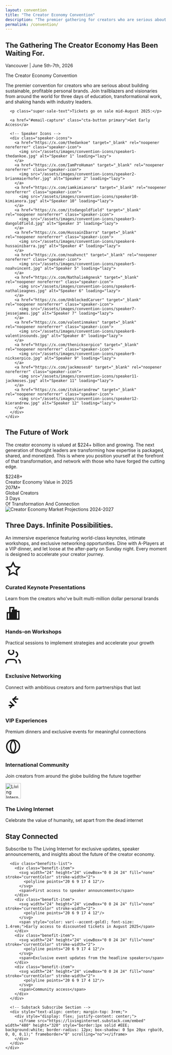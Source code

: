 ```yaml
---
layout: convention
title: "The Creator Economy Convention"
description: "The premier gathering for creators who are serious about building sustainable, profitable personal brands. Join visionaries from around the world for three days of transformational content and premium connections."
permalink: /convention/
---
```


<!-- Hero Section -->
<section class="hero" id="hero">
  <div class="hero-background">
    <div class="geometric-mountains"></div>
  </div>
  <div class="container">
    <div class="hero-content">
      <h1 class="hero-title">The Gathering The Creator Economy Has Been Waiting For.</h1>
      <p class="hero-subtitle">Vancouver | June 5th-7th, 2026</p>
      <p class="hero-tagline">The Creator Economy Convention</p>
      <p class="hero-description">
        The premier convention for creators who are serious about building sustainable, profitable personal brands. 
        Join trailblazers and visionaries from around the world for three days of education, transformational work, and shaking hands with industry leaders.
      </p>
      
      <p class="super-sale-text">Tickets go on sale mid-August 2025:</p>
      
      <a href="#email-capture" class="cta-button primary">Get Early Access</a>
      
      <!-- Speaker Icons -->
      <div class="speaker-icons">
        <a href="https://x.com/thedankoe" target="_blank" rel="noopener noreferrer" class="speaker-icon">
          <img src="/assets/images/convention-icons/speaker1-thedankoe.jpg" alt="Speaker 1" loading="lazy">
        </a>
        <a href="https://x.com/IamProHuman" target="_blank" rel="noopener noreferrer" class="speaker-icon">
          <img src="/assets/images/convention-icons/speaker2-brianmaierhofer.jpg" alt="Speaker 2" loading="lazy">
        </a>
        <a href="https://x.com/iamkimianora" target="_blank" rel="noopener noreferrer" class="speaker-icon">
          <img src="/assets/images/convention-icons/speaker10-kimianora.jpg" alt="Speaker 10" loading="lazy">
        </a>
        <a href="https://x.com/itsdangoldfield" target="_blank" rel="noopener noreferrer" class="speaker-icon">
          <img src="/assets/images/convention-icons/speaker3-dangoldfield.jpg" alt="Speaker 3" loading="lazy">
        </a>
        <a href="https://x.com/HussainIbarra" target="_blank" rel="noopener noreferrer" class="speaker-icon">
          <img src="/assets/images/convention-icons/speaker4-hussainibarra.jpg" alt="Speaker 4" loading="lazy">
        </a>
        <a href="https://x.com/noahvnct" target="_blank" rel="noopener noreferrer" class="speaker-icon">
          <img src="/assets/images/convention-icons/speaker5-noahvincent.jpg" alt="Speaker 5" loading="lazy">
        </a>
        <a href="https://x.com/NathalieAgnesk" target="_blank" rel="noopener noreferrer" class="speaker-icon">
          <img src="/assets/images/convention-icons/speaker6-nathalieagnes.jpg" alt="Speaker 6" loading="lazy">
        </a>
        <a href="https://x.com/UnblockedCarver" target="_blank" rel="noopener noreferrer" class="speaker-icon">
          <img src="/assets/images/convention-icons/speaker7-jessejames.jpg" alt="Speaker 7" loading="lazy">
        </a>
        <a href="https://x.com/valentinmakes" target="_blank" rel="noopener noreferrer" class="speaker-icon">
          <img src="/assets/images/convention-icons/speaker8-valentinsounds.jpg" alt="Speaker 8" loading="lazy">
        </a>
        <a href="https://x.com/thenickserpico" target="_blank" rel="noopener noreferrer" class="speaker-icon">
          <img src="/assets/images/convention-icons/speaker9-nickserpico.jpg" alt="Speaker 9" loading="lazy">
        </a>
        <a href="https://x.com/jackmoses0" target="_blank" rel="noopener noreferrer" class="speaker-icon">
          <img src="/assets/images/convention-icons/speaker11-jackmoses.jpg" alt="Speaker 11" loading="lazy">
        </a>
        <a href="https://x.com/itskierandrew" target="_blank" rel="noopener noreferrer" class="speaker-icon">
          <img src="/assets/images/convention-icons/speaker12-kierandrew.jpg" alt="Speaker 12" loading="lazy">
        </a>
      </div>
    </div>
  </div>
</section>

<!-- Why This Matters Section -->
<section class="section why-matters" id="why-matters">
  <div class="container">
    <div class="section-content">
      <h2 class="section-title">The Future of Work</h2>
      <p class="section-description">
        The creator economy is valued at $224+ billion and growing. The next generation of thought leaders 
        are transforming how expertise is packaged, shared, and monetized. This is where you position 
        yourself at the forefront of that transformation, and network with those who have forged the cutting edge.
      </p>
      <div class="stats-grid">
        <div class="stat-card">
          <div class="stat-number">$224B+</div>
          <div class="stat-label">Creator Economy Value in 2025</div>
        </div>
        <div class="stat-card">
          <div class="stat-number">207M+</div>
          <div class="stat-label">Global Creators</div>
        </div>
        <div class="stat-card">
          <div class="stat-number">3 Days</div>
          <div class="stat-label">Of Transformation And Connection</div>
        </div>
      </div>
    </div>
  </div>
</section>

<!-- Creator Economy Graph -->
<section class="section creator-economy-graph">
  <div class="container">
    <div class="graph-container">
      <img src="/assets/images/creatoreconomy.png" alt="Creator Economy Market Projections 2024-2027" class="economy-graph" loading="lazy">
    </div>
  </div>
</section>

<!-- The Experience Section -->
<section class="section experience" id="experience">
  <div class="container">
    <div class="section-content">
      <h2 class="section-title">Three Days. Infinite Possibilities.</h2>
      <p class="section-description">
        An immersive experience featuring world-class keynotes, intimate workshops, and exclusive 
        networking opportunities. Dine with A-Players at a VIP dinner, and let loose at the after-party on Sunday night. Every moment is designed to accelerate your creator journey.
      </p>
      <div class="features-grid">
        <div class="feature-card">
          <div class="feature-icon">
            <svg width="48" height="48" viewBox="0 0 24 24" fill="none" stroke="currentColor" stroke-width="2">
              <path d="M12 2l3.09 6.26L22 9.27l-5 4.87 1.18 6.88L12 17.77l-6.18 3.25L7 14.14 2 9.27l6.91-1.01L12 2z"/>
            </svg>
          </div>
          <h3 class="feature-title">Curated Keynote Presentations</h3>
          <p class="feature-description">Learn from the creators who've built multi-million dollar personal brands</p>
        </div>
        <div class="feature-card">
          <div class="feature-icon">
            <svg width="48" height="48" viewBox="0 0 24 24" fill="none" stroke="currentColor" stroke-width="2">
              <path d="M9 11H3v10h6V11zm4-8H7v18h6V3zm4 4h-6v14h6V7zm4 2h-6v12h6V9z"/>
            </svg>
          </div>
          <h3 class="feature-title">Hands-on Workshops</h3>
          <p class="feature-description">Practical sessions to implement strategies and accelerate your growth</p>
        </div>
        <div class="feature-card">
          <div class="feature-icon">
            <svg width="48" height="48" viewBox="0 0 24 24" fill="none" stroke="currentColor" stroke-width="2">
              <path d="M17 21v-2a4 4 0 0 0-4-4H5a4 4 0 0 0-4 4v2M9 7a4 4 0 1 0 0-8 4 4 0 0 0 0 8zM23 21v-2a4 4 0 0 0-3-3.87M16 3.13a4 4 0 0 1 0 7.75"/>
            </svg>
          </div>
          <h3 class="feature-title">Exclusive Networking</h3>
          <p class="feature-description">Connect with ambitious creators and form partnerships that last</p>
        </div>
        <div class="feature-card">
          <div class="feature-icon">
            <svg width="48" height="48" viewBox="0 0 24 24" fill="none" stroke="currentColor" stroke-width="2">
              <path d="M20 7h-9M14 17H5M17 3l-5 5 5 5M7 21l5-5-5-5"/>
            </svg>
          </div>
          <h3 class="feature-title">VIP Experiences</h3>
          <p class="feature-description">Premium dinners and exclusive events for meaningful connections</p>
        </div>
        <div class="feature-card">
          <div class="feature-icon">
            <svg width="48" height="48" viewBox="0 0 24 24" fill="none" stroke="currentColor" stroke-width="2">
              <circle cx="12" cy="12" r="10"/>
              <path d="M12 2a15.3 15.3 0 0 1 4 10 15.3 15.3 0 0 1-4 10 15.3 15.3 0 0 1-4-10 15.3 15.3 0 0 1 4-10z"/>
            </svg>
          </div>
          <h3 class="feature-title">International Community</h3>
          <p class="feature-description">Join creators from around the globe building the future together</p>
        </div>
        <div class="feature-card">
          <div class="feature-icon">
            <img src="/assets/images/convention-icons/livinginternet.png" alt="Living Internet" class="feature-icon-image" style="width:48px;height:48px;object-fit:contain;display:block;" />
          </div>
          <h3 class="feature-title">The Living Internet</h3>
          <p class="feature-description">Celebrate the value of humanity, set apart from the dead internet</p>
        </div>
      </div>
    </div>
  </div>
</section>

<!-- Stay Connected Section -->
<section class="section email-capture" id="email-capture">
  <div class="container">
    <div class="section-content">
      <h2 class="section-title">Stay Connected</h2>
      <p class="section-description">
        Subscribe to The Living Internet for exclusive updates, speaker announcements, and insights about the future of the creator economy.
      </p>
      
      <div class="benefits-list">
        <div class="benefit-item">
          <svg width="24" height="24" viewBox="0 0 24 24" fill="none" stroke="currentColor" stroke-width="2">
            <polyline points="20 6 9 17 4 12"/>
          </svg>
          <span>First access to speaker announcements</span>
        </div>
        <div class="benefit-item">
          <svg width="24" height="24" viewBox="0 0 24 24" fill="none" stroke="currentColor" stroke-width="2">
            <polyline points="20 6 9 17 4 12"/>
          </svg>
          <span style="color: var(--accent-gold); font-size: 1.4rem;">Early access to discounted tickets in August 2025</span>
        </div>
        <div class="benefit-item">
          <svg width="24" height="24" viewBox="0 0 24 24" fill="none" stroke="currentColor" stroke-width="2">
            <polyline points="20 6 9 17 4 12"/>
          </svg>
          <span>Exclusive event updates from the headline speakers</span>
        </div>
        <div class="benefit-item">
          <svg width="24" height="24" viewBox="0 0 24 24" fill="none" stroke="currentColor" stroke-width="2">
            <polyline points="20 6 9 17 4 12"/>
          </svg>
          <span>Community access</span>
        </div>
      </div>
      
      <!-- Substack Subscribe Section -->
      <div style="text-align: center; margin-top: 3rem;">
        <div style="display: flex; justify-content: center;">
          <iframe src="https://livinginternet.substack.com/embed" width="480" height="320" style="border:1px solid #EEE; background:white; border-radius: 12px; box-shadow: 0 5px 20px rgba(0, 0, 0, 0.1);" frameborder="0" scrolling="no"></iframe>
        </div>
      </div>
    </div>
  </div>
</section>

 